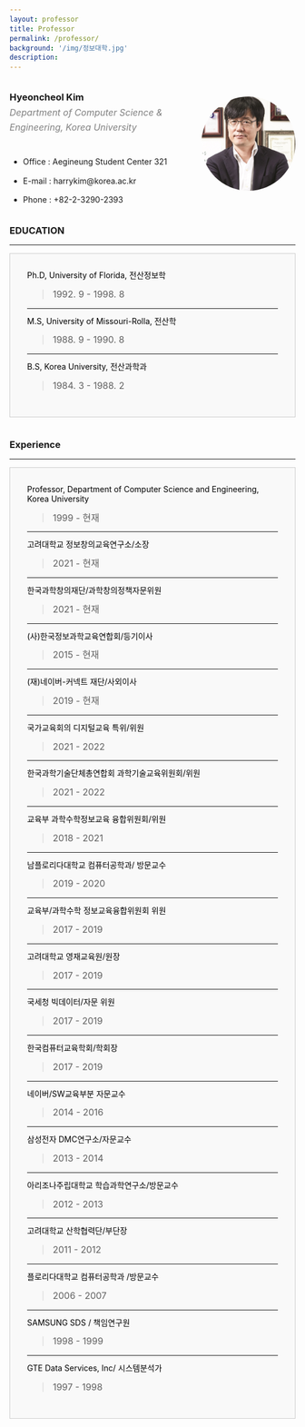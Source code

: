 ```yaml
---
layout: professor
title: Professor
permalink: /professor/
background: '/img/정보대학.jpg'
description: 
---
```


<style>
    div {
    
    }
    div.left {
        width: 67%;

        float: left;
    }
    div.profile{
        width: 100%;
        position: relative;
    }
    div.profile:after{
        content: "";
        display: block;
        padding-bottom: 100%;
    }
    div.right {
        width: 33%;

        float: right;
    }
    div.main {
        width : 100%;
        float : left;
        line-height : 120%;
    }
    div.profilebox {
     width: 100%;
     height: 100%; 
     border-radius: 70%;
     overflow: hidden;
     margin-top : 30px;
     position:absolute;
    }
    div.mainbox{    
     background-color: rgba( 0, 0, 0, 0.015 ); 
     color : #000000; 
     border: 1px solid #CCCCCC; 
     margin-bottom : 40px;
     padding : 30px;
    }
    div.italic{
        font-style : italic;
        font-size : 16px;
        color : gray;
        margin-top : -10px;
        line-height : 160%;
    }
    img.profile {
     width: 100%;
     height: 100%;
     object-fit: cover;
     
    }
    blockquote{
        font-size: 16px;
    }
    img {
     width: 100%;
     object-fit: contain;
    }
</style>
<div class = "main">
    <div class = "left">
        <h3>Hyeoncheol Kim</h3>
        <div class="italic">
            Department of Computer Science & Engineering, Korea University<br><br>
        </div>
        <div>
        <ul>
            <li>Office : Aegineung Student Center 321</li><br>
            <li>E-mail : harrykim@korea.ac.kr</li><br>
            <li>Phone : +82-2-3290-2393</li>
        </ul>
        </div>
    </div>
    <div class = "right">
        <div class = "profile">
        <div class = "profilebox">
            <img class = "profile" src="/img/Professor.jpg" />
        </div>
        </div>
    </div>
</div>
<div class = "main">
        <h3>EDUCATION</h3>
        <hr />
        <div class="mainbox">
                Ph.D, University of Florida, 전산정보학<br>
                <blockquote>1992. 9 - 1998. 8</blockquote>
                <hr>
                M.S, University of Missouri-Rolla, 전산학<br>
                <blockquote>1988. 9 - 1990. 8</blockquote>
                <hr>
                B.S, Korea University, 전산과학과<br>
                <blockquote>1984. 3 - 1988. 2</blockquote>
        </div>
        <h3>Experience</h3>
        <hr />
        <div class="mainbox">
                Professor, Department of Computer Science and Engineering, Korea University<br>
                <!--구분선-->
                <blockquote>1999 - 현재</blockquote>
                <hr>
                <!--구분선-->
                고려대학교 정보창의교육연구소/소장<br>
                <blockquote>2021 - 현재</blockquote>
                <hr>
                한국과학창의재단/과학창의정책자문위원<br>
                <blockquote>2021 - 현재</blockquote>
                <hr>
                <!--구분선-->
                (사)한국정보과학교육연합회/등기이사<br>
                <blockquote>2015 - 현재</blockquote>
                <hr>
                <!--구분선-->
                (재)네이버-커넥트 재단/사외이사<br>
                <blockquote>2019 - 현재</blockquote>
                <hr>
                <!--구분선-->
                국가교육회의 디지털교육 특위/위원<br>
                <blockquote>2021 - 2022</blockquote>
                <hr>
                <!--구분선-->
                한국과학기술단체총연합회 과학기술교육위원회/위원<br>
                <blockquote>2021 - 2022</blockquote>
                <hr>
                <!--구분선-->
                교육부 과학수학정보교육 융합위원회/위원<br>
                <blockquote>2018 - 2021</blockquote>
                <hr>
                <!--구분선-->
                남플로리다대학교 컴퓨터공학과/ 방문교수<br>
                <blockquote>2019 - 2020</blockquote>
                <hr>
                <!--구분선-->
                교육부/과학수학 정보교육융합위원회 위원<br>
                <blockquote>2017 - 2019</blockquote>
                <hr>
                <!--구분선-->
                고려대학교 영재교육원/원장<br>
                <blockquote>2017 - 2019</blockquote>
                <hr>
                <!--구분선-->
                국세청 빅데이터/자문 위원<br>
                <blockquote>2017 - 2019</blockquote>
                <hr>
                <!--구분선-->
                한국컴퓨터교육학회/학회장<br>
                <blockquote>2017 - 2019</blockquote>
                <hr>
                <!--구분선-->
                네이버/SW교육부분 자문교수<br>
                <blockquote>2014 - 2016</blockquote>
                <hr>
                <!--구분선-->
                삼성전자 DMC연구소/자문교수<br>
                <blockquote>2013 - 2014</blockquote>
                <hr>
                <!--구분선-->
               아리조나주립대학교 학습과학연구소/방문교수<br>
                <blockquote>2012 - 2013</blockquote>
                <hr>
                <!--구분선-->
                고려대학교 산학협력단/부단장<br>
                <blockquote>2011 - 2012</blockquote>
                <hr>
                <!--구분선-->
                플로리다대학교 컴퓨터공학과 /방문교수<br>
                <blockquote>2006 - 2007</blockquote>
                <hr>
                <!--구분선-->
                SAMSUNG SDS / 책임연구원<br>
                <blockquote>1998 - 1999</blockquote>
                <hr>
                <!--구분선-->
                GTE Data Services, Inc/ 시스템분석가<br>
                <blockquote>1997 - 1998</blockquote>
                <!--구분선-->
        </div>
    </div>


    

